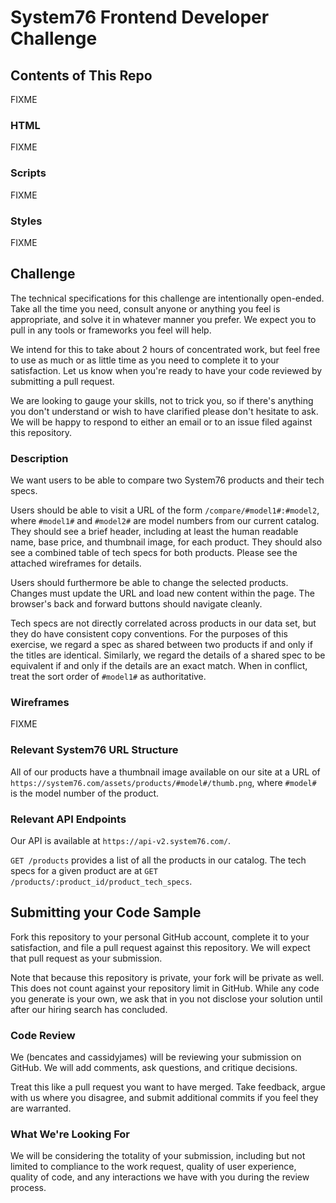 # System76 Frontend Developer Challenge

## Contents of This Repo

FIXME

### HTML

FIXME

### Scripts

FIXME

### Styles

FIXME

## Challenge

The technical specifications for this challenge are intentionally open-ended.
Take all the time you need, consult anyone or anything you feel is appropriate,
and solve it in whatever manner you prefer. We expect you to pull in any tools
or frameworks you feel will help.

We intend for this to take about 2 hours of concentrated work, but feel free to
use as much or as little time as you need to complete it to your satisfaction.
Let us know when you're ready to have your code reviewed by submitting a pull
request.

We are looking to gauge your skills, not to trick you, so if there's anything
you don't understand or wish to have clarified please don't hesitate to ask. We
will be happy to respond to either an email or to an issue filed against this
repository.

### Description

We want users to be able to compare two System76 products and their tech specs.

Users should be able to visit a URL of the form `/compare/#model1#:#model2`,
where `#model1#` and `#model2#` are model numbers from our current catalog. They
should see a brief header, including at least the human readable name, base
price, and thumbnail image, for each product. They should also see a combined
table of tech specs for both products. Please see the attached wireframes for
details.

Users should furthermore be able to change the selected products. Changes must
update the URL and load new content within the page. The browser's back and
forward buttons should navigate cleanly.

Tech specs are not directly correlated across products in our data set, but they
do have consistent copy conventions. For the purposes of this exercise, we
regard a spec as shared between two products if and only if the titles are
identical. Similarly, we regard the details of a shared spec to be equivalent if
and only if the details are an exact match. When in conflict, treat the sort
order of `#model1#` as authoritative.

### Wireframes

FIXME

### Relevant System76 URL Structure

All of our products have a thumbnail image available on our site at a URL of
`https://system76.com/assets/products/#model#/thumb.png`, where `#model#` is the
model number of the product.

### Relevant API Endpoints

Our API is available at `https://api-v2.system76.com/`.

`GET /products` provides a list of all the products in our catalog. The tech
specs for a given product are at `GET /products/:product_id/product_tech_specs`.

## Submitting your Code Sample

Fork this repository to your personal GitHub account, complete it to your
satisfaction, and file a pull request against this repository. We will expect
that pull request as your submission.

Note that because this repository is private, your fork will be private as well.
This does not count against your repository limit in GitHub. While any code you
generate is your own, we ask that in you not disclose your solution until after
our hiring search has concluded.

### Code Review

We (bencates and cassidyjames) will be reviewing your submission on GitHub. We
will add comments, ask questions, and critique decisions.

Treat this like a pull request you want to have merged. Take feedback, argue
with us where you disagree, and submit additional commits if you feel they are
warranted.

### What We're Looking For

We will be considering the totality of your submission, including but not
limited to compliance to the work request, quality of user experience, quality
of code, and any interactions we have with you during the review process.
